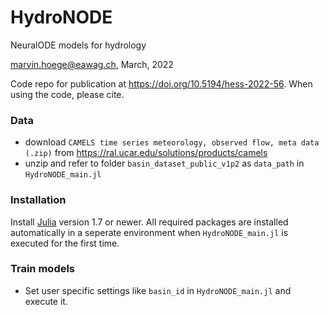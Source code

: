 # HydroNODE

NeuralODE models for hydrology

marvin.hoege@eawag.ch, March, 2022

Code repo for publication at https://doi.org/10.5194/hess-2022-56. When using the code, please cite.



### Data

- download `CAMELS time series meteorology, observed flow, meta data (.zip)` from https://ral.ucar.edu/solutions/products/camels
- unzip and refer to folder `basin_dataset_public_v1p2` as `data_path` in `HydroNODE_main.jl`

### Installation
Install [Julia](https://julialang.org/downloads/) version 1.7 or newer. All required packages are installed automatically in a seperate environment when `HydroNODE_main.jl` is executed for the first time.

### Train models
- Set user specific settings like `basin_id` in `HydroNODE_main.jl`
  and execute it.
